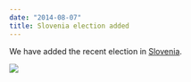 ```yaml
---
date: "2014-08-07"
title: Slovenia election added
---
```


We have added the recent election in [Slovenia](http://dev.parlgov.org/data/svn/election-parliament/2014-07-13/).

![](/images/parliament-scotland.jpg)
